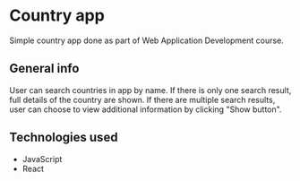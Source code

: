 # Country app
Simple country app done as part of Web Application Development course.

## General info
User can search countries in app by name. If there is only one search result, full details of the country are shown. If there are multiple search results,
user can choose to view additional information by clicking "Show button".

## Technologies used
* JavaScript
* React
